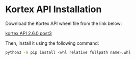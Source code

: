 
# Kortex API Installation

Download the Kortex API wheel file from the link below:

[kortex API 2.6.0.post3](https://artifactory.kinovaapps.com/artifactory/generic-public/kortex/API/2.6.0/kortex_api-2.6.0.post3-py3-none-any.whl)

Then, install it using the following command:

```bash
python3 -m pip install <whl relative fullpath name>.whl
```

